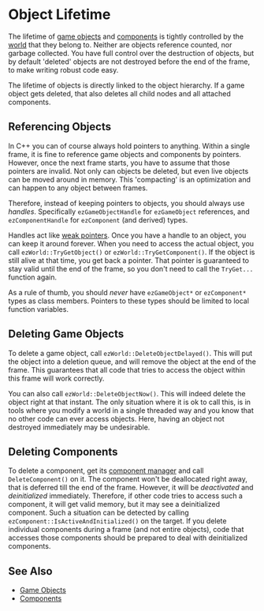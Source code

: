 # Object Lifetime

The lifetime of [game objects](game-objects.md) and [components](components.md) is tightly controlled by the [world](worlds.md) that they belong to. Neither are objects reference counted, nor garbage collected. You have full control over the destruction of objects, but by default 'deleted' objects are not destroyed before the end of the frame, to make writing robust code easy.

The lifetime of objects is directly linked to the object hierarchy. If a game object gets deleted, that also deletes all child nodes and all attached components.

## Referencing Objects

In C++ you can of course always hold pointers to anything. Within a single frame, it is fine to reference game objects and components by pointers. However, once the next frame starts, you have to assume that those pointers are invalid. Not only can objects be deleted, but even live objects can be moved around in memory. This 'compacting' is an optimization and can happen to any object between frames.

Therefore, instead of keeping pointers to objects, you should always use *handles*. Specifically `ezGameObjectHandle` for `ezGameObject` references, and `ezComponentHandle` for `ezComponent` (and derived) types.

Handles act like [weak pointers](https://en.wikipedia.org/wiki/Weak_reference). Once you have a handle to an object, you can keep it around forever. When you need to access the actual object, you call `ezWorld::TryGetObject()` or `ezWorld::TryGetComponent()`. If the object is still alive at that time, you get back a pointer. That pointer is guaranteed to stay valid until the end of the frame, so you don't need to call the `TryGet...` function again.

As a rule of thumb, you should *never* have `ezGameObject*` or `ezComponent*` types as class members. Pointers to these types should be limited to local function variables.

## Deleting Game Objects

To delete a game object, call `ezWorld::DeleteObjectDelayed()`. This will put the object into a deletion queue, and will remove the object at the end of the frame. This guarantees that all code that tries to access the object within this frame will work correctly.

You can also call `ezWorld::DeleteObjectNow()`. This will indeed delete the object right at that instant. The only situation where it is ok to call this, is in tools where you modify a world in a single threaded way and you know that no other code can ever access objects. Here, having an object not destroyed immediately may be undesirable.

## Deleting Components

To delete a component, get its [component manager](component-managers.md) and call `DeleteComponent()` on it. The component won't be deallocated right away, that is deferred till the end of the frame. However, it will be *deactivated* and *deinitialized* immediately. Therefore, if other code tries to access such a component, it will get valid memory, but it may see a deinitialized component. Such a situation can be detected by calling `ezComponent::IsActiveAndInitialized()` on the target. If you delete individual components during a frame (and not entire objects), code that accesses those components should be prepared to deal with deinitialized components.

## See Also


* [Game Objects](game-objects.md)
* [Components](components.md)
